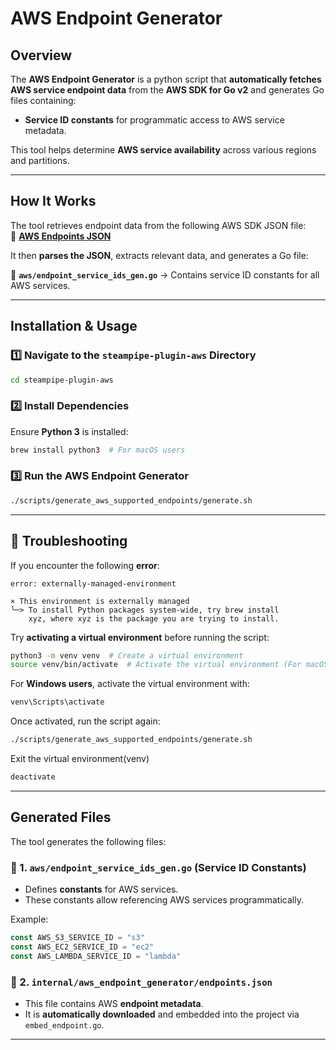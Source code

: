 
# **AWS Endpoint Generator**

## **Overview**
The **AWS Endpoint Generator** is a python script that **automatically fetches AWS service endpoint data** from the **AWS SDK for Go v2** and generates Go files containing:

- **Service ID constants** for programmatic access to AWS service metadata.

This tool helps determine **AWS service availability** across various regions and partitions.

---

## **How It Works**
The tool retrieves endpoint data from the following AWS SDK JSON file:  
🔗 **[AWS Endpoints JSON](https://raw.githubusercontent.com/aws/aws-sdk-go-v2/master/codegen/smithy-aws-go-codegen/src/main/resources/software/amazon/smithy/aws/go/codegen/endpoints.json)**  

It then **parses the JSON**, extracts relevant data, and generates a Go file:

📌 **`aws/endpoint_service_ids_gen.go`** → Contains service ID constants for all AWS services.

---

## **Installation & Usage**
### **1️⃣ Navigate to the `steampipe-plugin-aws` Directory**
```sh
cd steampipe-plugin-aws
```

### **2️⃣ Install Dependencies**
Ensure **Python 3** is installed:
```sh
brew install python3  # For macOS users
```

### **3️⃣ Run the AWS Endpoint Generator**
```sh
./scripts/generate_aws_supported_endpoints/generate.sh
```

---

## **🔧 Troubleshooting**
If you encounter the following **error**:
```plaintext
error: externally-managed-environment

× This environment is externally managed
╰─> To install Python packages system-wide, try brew install
    xyz, where xyz is the package you are trying to install.
```
Try **activating a virtual environment** before running the script:

```sh
python3 -m venv venv  # Create a virtual environment
source venv/bin/activate  # Activate the virtual environment (For macOS/Linux)
```
For **Windows users**, activate the virtual environment with:
```sh
venv\Scripts\activate
```

Once activated, run the script again:
```sh
./scripts/generate_aws_supported_endpoints/generate.sh
```

Exit the virtual environment(venv)
```sh
deactivate
```

---

## **Generated Files**
The tool generates the following files:

### **📌 1. `aws/endpoint_service_ids_gen.go` (Service ID Constants)**
- Defines **constants** for AWS services.
- These constants allow referencing AWS services programmatically.

Example:
```go
const AWS_S3_SERVICE_ID = "s3"
const AWS_EC2_SERVICE_ID = "ec2"
const AWS_LAMBDA_SERVICE_ID = "lambda"
```

### **📌 2. `internal/aws_endpoint_generator/endpoints.json`**
- This file contains AWS **endpoint metadata**.
- It is **automatically downloaded** and embedded into the project via `embed_endpoint.go`.

---
